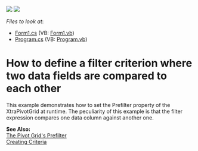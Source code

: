 <!-- default badges list -->
[![](https://img.shields.io/badge/Open_in_DevExpress_Support_Center-FF7200?style=flat-square&logo=DevExpress&logoColor=white)](https://supportcenter.devexpress.com/ticket/details/E625)
[![](https://img.shields.io/badge/📖_How_to_use_DevExpress_Examples-e9f6fc?style=flat-square)](https://docs.devexpress.com/GeneralInformation/403183)
<!-- default badges end -->
<!-- default file list -->
*Files to look at*:

* [Form1.cs](./CS/PrefilterFieldVsField/Form1.cs) (VB: [Form1.vb](./VB/PrefilterFieldVsField/Form1.vb))
* [Program.cs](./CS/PrefilterFieldVsField/Program.cs) (VB: [Program.vb](./VB/PrefilterFieldVsField/Program.vb))
<!-- default file list end -->
# How to define a filter criterion where two data fields are compared to each other


<p>This example demonstrates how to set the Prefilter property of the XtraPivotGrid at runtime. The peculiarity of this example is that the filter expression compares one data column against another one.</p><p><strong>See Also:</strong><br />
<a href="http://documentation.devexpress.com/#WindowsForms/clsDevExpressXtraPivotGridPrefiltertopic">The Pivot Grid's Prefilter</a><br />
<a href="http://documentation.devexpress.com/#XPO/CustomDocument2038">Creating Criteria</a></p>

<br/>


